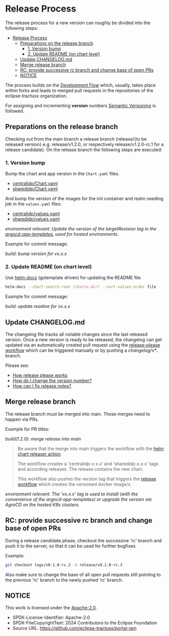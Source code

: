 # Release Process

The release process for a new version can roughly be divided into the following steps:

- [Release Process](#release-process)
  - [Preparations on the release branch](#preparations-on-the-release-branch)
    - [1. Version bump](#1-version-bump)
    - [2. Update README (on chart level)](#2-update-readme-on-chart-level)
  - [Update CHANGELOG.md](#update-changelogmd)
  - [Merge release branch](#merge-release-branch)
  - [RC: provide successive rc branch and change base of open PRs](#rc-provide-successive-rc-branch-and-change-base-of-open-prs)
  - [NOTICE](#notice)

The process builds on the [Development Flow](./17.%20Dev%20Flow.md) which, usually, takes place within forks and leads to merged pull requests in the repositories of the eclipse-tractusx organization.

For assigning and incrementing **version** numbers [Semantic Versioning](https://semver.org) is followed.

## Preparations on the release branch

Checking out from the main branch a release branch (release/{to be released version} e.g. release/v1.2.0, or respectively release/v1.2.0-rc.1 for a release candidate).
On the release branch the following steps are executed:

### 1. Version bump

Bump the chart and app version in the `Chart.yaml` files.

- [centralidp/Chart.yaml](../../charts/centralidp/Chart.yaml)
- [sharedidp/Chart.yaml](../../charts/sharedidp/Chart.yaml)

And bump the version of the images for the init container and realm seeding job in the `values.yaml` files:

- [centralidp/values.yaml](../../charts/centralidp/values.yaml)
- [sharedidp/values.yaml](../../charts/sharedidp/values.yaml)

_environment relevant: Update the version of the targetRevision tag in the [argocd-app-templates](../../environments/argocd-app-templates/), used for hosted environments._

Example for commit message:

_build: bump version for vx.x.x_

### 2. Update README (on chart level)

Use [helm-docs](https://github.com/norwoodj/helm-docs) (gotemplate driven) for updating the README file.

```bash
helm-docs --chart-search-root [charts-dir] --sort-values-order file
```

Example for commit message:

_build: update readme for vx.x.x_

## Update CHANGELOG.md

The changelog file tracks all notable changes since the last released version.
Once a new version is ready to be released, the changelog can get updated via an automatically created pull request using the [release-please workflow](../../../.github/workflows/release-please.yml) which can be triggered manually or by pushing a _changelog/v*.*.*_ branch.

Please see:

- [How release please works](https://github.com/google-github-actions/release-please-action/tree/v4.0.2?tab=readme-ov-file#how-release-please-works)
- [How do I change the version number?](https://github.com/googleapis/release-please/tree/v16.7.0?tab=readme-ov-file#how-do-i-change-the-version-number)
- [How can I fix release notes?](https://github.com/googleapis/release-please/tree/v16.7.0?tab=readme-ov-file#how-can-i-fix-release-notes)

## Merge release branch

The release branch must be merged into main.
Those merges need to happen via PRs.

Example for PR titles:

_build(1.2.0): merge release into main_

> Be aware that the merge into main triggers the workflow with the [helm chart releaser action](../../.github/workflows/release.yaml).
>
> The workflow creates a 'centralidp-x.x.x' and 'sharedidp-x.x.x' tags and according releases. The release contains the new chart.
>
> This workflow also pushes the version tag that triggers the [release workflow](../../.github/workflows/release.yaml) which creates the versioned docker image/s.

_environment relevant: The 'vx.x.x' tag is used to install (with the convenience of the argocd-app-templates) or upgrade the version via AgroCD on the hosted K8s clusters._

## RC: provide successive rc branch and change base of open PRs

During a release candidate phase, checkout the successive 'rc' branch and push it to the server, so that it can be used for further bugfixes.

Example:

```bash
git checkout tags/v0.1.0-rc.2 -b release/v0.1.0-rc.3
```

Also make sure to change the base of all open pull requests still pointing to the previous 'rc' branch to the newly pushed 'rc' branch.

## NOTICE

This work is licensed under the [Apache-2.0](https://www.apache.org/licenses/LICENSE-2.0).

- SPDX-License-Identifier: Apache-2.0
- SPDX-FileCopyrightText: 2024 Contributors to the Eclipse Foundation
- Source URL: https://github.com/eclipse-tractusx/portal-iam
